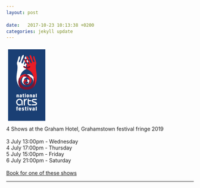 ```yaml
---
layout: post

date:   2017-10-23 10:13:38 +0200
categories: jekyll update
---
```

<div class="venue_logo">
<img src="../assets/img/gtown.jpg" width="100vw"   hspace="5" vspace="10">
</div>
4 Shows at the Graham Hotel, Grahamstown festival fringe 2019
<br>
<br>
3 July 13:00pm - Wednesday
<br>
4 July 17:00pm - Thursday
<br>
5 July 15:00pm - Friday
<br>
6 July 21:00pm - Saturday
<br>
<br>
<a href="https://www.nationalartsfestival.co.za/events/dao-wiz/">Book for one of these shows</a>
<hr>
</div>
<br>
<br>

